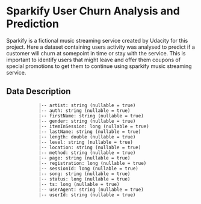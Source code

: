 # Sparkify User Churn Analysis and Prediction

Sparkify is a fictional music streaming service created by Udacity for this project. Here a dataset containing users activity was analysed to predict if a customer will churn at somepoint in time or stay with the service. This is important to identify users that might leave and offer them coupons of special promotions to get them to continue using sparkify music streaming service.


## Data Description
                |-- artist: string (nullable = true)
                |-- auth: string (nullable = true)
                |-- firstName: string (nullable = true)
                |-- gender: string (nullable = true)
                |-- itemInSession: long (nullable = true)
                |-- lastName: string (nullable = true)
                |-- length: double (nullable = true)
                |-- level: string (nullable = true)
                |-- location: string (nullable = true)
                |-- method: string (nullable = true)
                |-- page: string (nullable = true)
                |-- registration: long (nullable = true)
                |-- sessionId: long (nullable = true)
                |-- song: string (nullable = true)
                |-- status: long (nullable = true)
                |-- ts: long (nullable = true)
                |-- userAgent: string (nullable = true)
                |-- userId: string (nullable = true)


